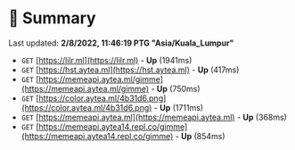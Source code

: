 # 📖 Summary
Last updated: **2/8/2022, 11:46:19 PTG "Asia/Kuala_Lumpur"**

- `GET` [https://lilr.ml](https://lilr.ml) - **Up** (1941ms)
- `GET` [https://hst.aytea.ml](https://hst.aytea.ml) - **Up** (417ms)
- `GET` [https://memeapi.aytea.ml/gimme](https://memeapi.aytea.ml/gimme) - **Up** (750ms)
- `GET` [https://color.aytea.ml/4b31d6.png](https://color.aytea.ml/4b31d6.png) - **Up** (1711ms)
- `GET` [https://memeapi.aytea.ml](https://memeapi.aytea.ml) - **Up** (368ms)
- `GET` [https://memeapi.aytea14.repl.co/gimme](https://memeapi.aytea14.repl.co/gimme) - **Up** (854ms)
